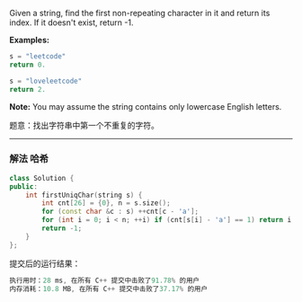 

Given a string, find the first non-repeating character in it and return its index. If it doesn't exist, return -1.

**Examples:** 
```cpp
s = "leetcode"
return 0.

s = "loveleetcode"
return 2.
```
**Note:** You may assume the string contains only lowercase English letters.

题意：找出字符串中第一个不重复的字符。

---
### 解法 哈希
```cpp
class Solution {
public:
    int firstUniqChar(string s) {
        int cnt[26] = {0}, n = s.size();
        for (const char &c : s) ++cnt[c - 'a'];
        for (int i = 0; i < n; ++i) if (cnt[s[i] - 'a'] == 1) return i;
        return -1;
    }
};
```
提交后的运行结果：
```cpp
执行用时：28 ms, 在所有 C++ 提交中击败了91.78% 的用户
内存消耗：10.8 MB, 在所有 C++ 提交中击败了37.17% 的用户
```

